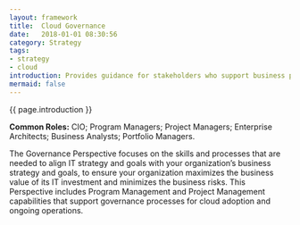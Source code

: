 ```yaml
---
layout: framework
title:  Cloud Governance
date:   2018-01-01 08:30:56
category: Strategy
tags:
- strategy
- cloud
introduction: Provides guidance for stakeholders who support business processes with technology, and who are responsible for managing and measuring the resulting business outcomes. Helps stakeholders understand how to update staff skills and organizational processes necessary to ensure business governance in the cloud.
mermaid: false
---
```

{{ page.introduction }} 

**Common Roles:** CIO; Program Managers; Project Managers; Enterprise Architects; Business Analysts; Portfolio Managers.

The Governance Perspective focuses on the skills and processes that are needed
to align IT strategy and goals with your organization’s business strategy and
goals, to ensure your organization maximizes the business value of its IT
investment and minimizes the business risks.
This Perspective includes Program Management and Project Management
capabilities that support governance processes for cloud adoption and ongoing
operations. 
